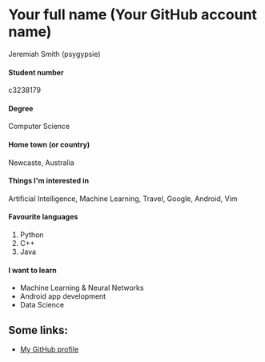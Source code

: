 # Your full name (Your GitHub account name)

Jeremiah Smith (psygypsie)

#### Student number

c3238179	

#### Degree

Computer Science

#### Home town (or country)

Newcaste, Australia

#### Things I'm interested in

Artificial Intelligence, Machine Learning, Travel, Google, Android, Vim

#### Favourite languages 

 1. Python
 2. C++
 3. Java


#### I want to learn

 * Machine Learning & Neural Networks
 * Android app development
 * Data Science


## Some links:

 * [My GitHub profile](https://github.com/psygypsie)

